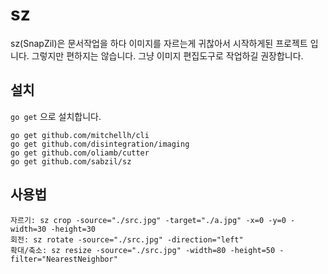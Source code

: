 sz
==
sz(SnapZil)은 문서작업을 하다 이미지를 자르는게 귀찮아서 시작하게된 프로젝트 입니다. 그렇지만 편하지는 않습니다.
그냥 이미지 편집도구로 작업하길 권장합니다.

## 설치
`go get` 으로 설치합니다.
```
go get github.com/mitchellh/cli
go get github.com/disintegration/imaging
go get github.com/oliamb/cutter
go get github.com/sabzil/sz
```

## 사용법
```
자르기: sz crop -source="./src.jpg" -target="./a.jpg" -x=0 -y=0 -width=30 -height=30
회전: sz rotate -source="./src.jpg" -direction="left"
확대/축소: sz resize -source="./src.jpg" -width=80 -height=50 -filter="NearestNeighbor"
```

